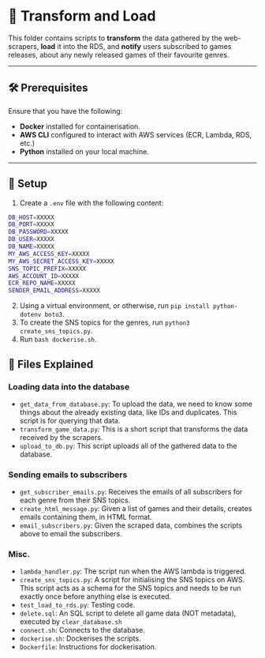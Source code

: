 # 🚀 Transform and Load

This folder contains scripts to **transform** the data gathered by the web-scrapers, **load** it into the RDS, and **notify** users subscribed to games releases, about any newly released games of their favourite genres.

---

## 🛠️ Prerequisites

Ensure that you have the following:
- **Docker** installed for containerisation.
- **AWS CLI** configured to interact with AWS services (ECR, Lambda, RDS, etc.)
- **Python** installed on your local machine. 
---

## 📂 Setup

1. Create a `.env` file with the following content:

```bash
DB_HOST=XXXXX
DB_PORT=XXXXX
DB_PASSWORD=XXXXX
DB_USER=XXXXX
DB_NAME=XXXXX
MY_AWS_ACCESS_KEY=XXXXX
MY_AWS_SECRET_ACCESS_KEY=XXXXX
SNS_TOPIC_PREFIX=XXXXX
AWS_ACCOUNT_ID=XXXXX
ECR_REPO_NAME=XXXXX
SENDER_EMAIL_ADDRESS=XXXXX
```
2. Using a virtual environment, or otherwise, run `pip install python-dotenv boto3`.
3. To create the SNS topics for the genres, run `python3 create_sns_topics.py`.
4. Run `bash dockerise.sh`.

## 📄 Files Explained
### Loading data into the database
- `get_data_from_database.py`: To upload the data, we need to know some things about the already existing data, like IDs and duplicates. This script is for querying that data.
- `transform_game_data.py`: This is a short script that transforms the data received by the scrapers.
- `upload_to_db.py`: This script uploads all of the gathered data to the database.
### Sending emails to subscribers
- `get_subscriber_emails.py`: Receives the emails of all subscribers for each genre from their SNS topics.
- `create_html_message.py`: Given a list of games and their details, creates emails containing them, in HTML format.
- `email_subscribers.py`: Given the scraped data, combines the scripts above to email the subscribers.
### Misc.
- `lambda_handler.py`: The script run when the AWS lambda is triggered.
- `create_sns_topics.py`: A script for initialising the SNS topics on AWS. This script acts as a schema for the SNS topics and needs to be run exactly once before anything else is executed.
- `test_load_to_rds.py`: Testing code.
- `delete.sql`: An SQL script to delete all game data (NOT metadata), executed by `clear_database.sh`
- `connect.sh`: Connects to the database. 
- `dockerise.sh`: Dockerises the scripts.
- `Dockerfile`: Instructions for dockerisation.